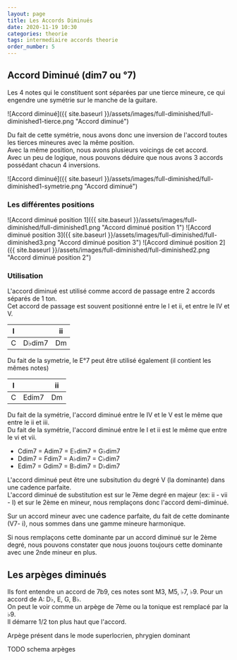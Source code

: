 ```yaml
---
layout: page
title: Les Accords Diminués
date: 2020-11-19 10:30
categories: theorie
tags: intermediaire accords theorie
order_number: 5
---
```


## Accord Diminué (dim7 ou °7)

Les 4 notes qui le constituent sont séparées par une tierce mineure, ce qui engendre une symétrie sur le manche de la guitare.  

![Accord diminué]({{ site.baseurl }}/assets/images/full-diminished/full-diminished1-tierce.png "Accord diminué")

Du fait de cette symétrie, nous avons donc une inversion de l'accord toutes les tierces mineures avec la même position.  
Avec la même position, nous avons plusieurs voicings de cet accord.  
Avec un peu de logique, nous pouvons déduire que nous avons 3 accords possédant chacun 4 inversions.

![Accord diminué]({{ site.baseurl }}/assets/images/full-diminished/full-diminished1-symetrie.png "Accord diminué")

### Les différentes positions

![Accord diminué position 1]({{ site.baseurl }}/assets/images/full-diminished/full-diminished1.png "Accord diminué position 1")
![Accord diminué position 3]({{ site.baseurl }}/assets/images/full-diminished/full-diminished3.png "Accord diminué position 3")
![Accord diminué position 2]({{ site.baseurl }}/assets/images/full-diminished/full-diminished2.png "Accord diminué position 2")

### Utilisation

L'accord diminué est utilisé comme accord de passage entre 2 accords séparés de 1 ton.  
Cet accord de passage est souvent positionné entre le I et ii, et entre le IV et V.

| I |        | ii |
|---|--------|----|
| C | D♭dim7 | Dm |

Du fait de la symetrie, le E°7 peut être utilisé également (il contient les mêmes notes)  

| I |       | ii |
|---|-------|----|
| C | Edim7 | Dm |

Du fait de la symétrie, l'accord diminué entre le IV et le V est le même que entre le ii et iii.  
Du fait de la symétrie, l'accord diminué entre le I et ii est le même que entre le vi et vii.

* Cdim7 = Adim7 = E♭dim7 = G♭dim7
* Ddim7 = Fdim7 = A♭dim7 = C♭dim7
* Edim7 = Gdim7 = B♭dim7 = D♭dim7

L'accord diminué peut être une subsitution du degré V (la dominante) dans une cadence parfaite.  
L'accord diminué de substitution est sur le 7ème degré en majeur (ex: ii - vii - I) et sur le 2ème en mineur, nous remplaçons donc l'accord demi-diminué.

Sur un accord mineur avec une cadence parfaite, du fait de cette dominante (V7- i), nous sommes dans une gamme mineure harmonique.  

Si nous remplaçons cette dominante par un accord diminué sur le 2ème degré, nous pouvons constater que nous jouons toujours cette dominante avec une 2nde mineur en plus.

## Les arpèges diminués

Ils font entendre un accord de 7b9, ces notes sont M3, M5, ♭7, ♭9. Pour un accord de A: D♭, E, G, B♭.  
On peut le voir comme un arpège de 7ème ou la tonique est remplacé par la ♭9.  
Il démarre 1/2 ton plus haut que l'accord.

Arpège présent dans le mode superlocrien, phrygien dominant

TODO schema arpèges